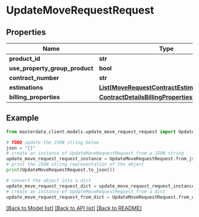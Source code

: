 # UpdateMoveRequestRequest


## Properties

Name | Type | Description | Notes
------------ | ------------- | ------------- | -------------
**product_id** | **str** |  | [optional] 
**use_property_group_product** | **bool** |  | [optional] 
**contract_number** | **str** |  | [optional] 
**estimations** | [**List[MoveRequestContractEstimationRequest]**](MoveRequestContractEstimationRequest.md) |  | [optional] 
**billing_properties** | [**ContractDetailsBillingPropertiesBaseDTO**](ContractDetailsBillingPropertiesBaseDTO.md) |  | [optional] 

## Example

```python
from masterdata_client.models.update_move_request_request import UpdateMoveRequestRequest

# TODO update the JSON string below
json = "{}"
# create an instance of UpdateMoveRequestRequest from a JSON string
update_move_request_request_instance = UpdateMoveRequestRequest.from_json(json)
# print the JSON string representation of the object
print(UpdateMoveRequestRequest.to_json())

# convert the object into a dict
update_move_request_request_dict = update_move_request_request_instance.to_dict()
# create an instance of UpdateMoveRequestRequest from a dict
update_move_request_request_from_dict = UpdateMoveRequestRequest.from_dict(update_move_request_request_dict)
```
[[Back to Model list]](../README.md#documentation-for-models) [[Back to API list]](../README.md#documentation-for-api-endpoints) [[Back to README]](../README.md)


